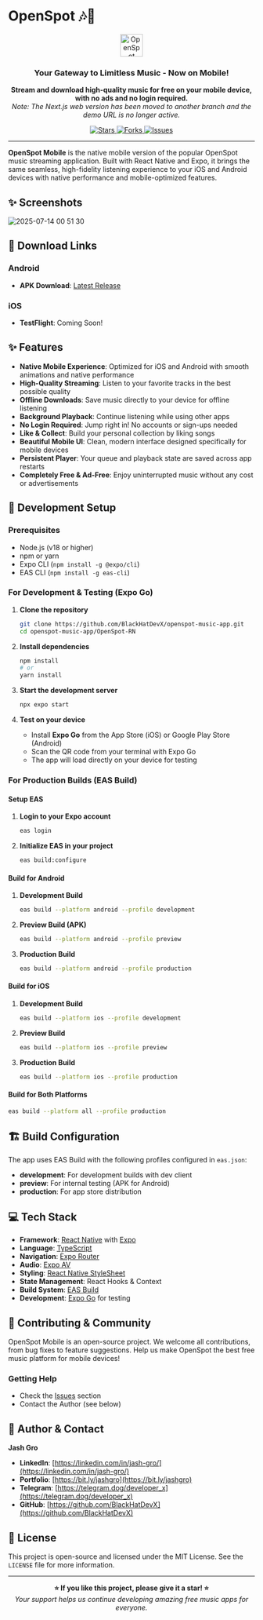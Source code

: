 # OpenSpot 🎶📱

<p align="center">
 <img width="46" alt="OpenSpot Logo" src="https://github.com/user-attachments/assets/05e9128b-3f4f-4103-ae0a-ade4d0e33eb1" />
</p>

<h3 align="center">Your Gateway to Limitless Music - Now on Mobile!</h3>

<p align="center">
  <strong>Stream and download high-quality music for free on your mobile device, with no ads and no login required.</strong>
  <br />
  <em>Note: The Next.js web version has been moved to another branch and the demo URL is no longer active.</em>
</p>

<p align="center">
  <a href="https://github.com/BlackHatDevX/openspot-music-app/stargazers">
    <img src="https://img.shields.io/github/stars/BlackHatDevX/openspot-music-app?style=for-the-badge&color=ffd700" alt="Stars">
  </a>
  <a href="https://github.com/BlackHatDevX/openspot-music-app/network/members">
    <img src="https://img.shields.io/github/forks/BlackHatDevX/openspot-music-app?style=for-the-badge&color=84b4a3" alt="Forks">
  </a>
  <a href="https://github.com/BlackHatDevX/openspot-music-app/issues">
    <img src="https://img.shields.io/github/issues/BlackHatDevX/openspot-music-app?style=for-the-badge&color=f38ba8" alt="Issues">
  </a>
</p>

---

**OpenSpot Mobile** is the native mobile version of the popular OpenSpot music streaming application. Built with React Native and Expo, it brings the same seamless, high-fidelity listening experience to your iOS and Android devices with native performance and mobile-optimized features.

## ✨ Screenshots

![2025-07-14 00 51 30](https://github.com/user-attachments/assets/5a48d1e1-c862-4cea-9d0a-a29606ac5b74)


## 📱 Download Links

### Android
- **APK Download**: [Latest Release](https://bit.ly/OpenspotApk)

### iOS
- **TestFlight**: Coming Soon!

## ✨ Features

- **Native Mobile Experience**: Optimized for iOS and Android with smooth animations and native performance
- **High-Quality Streaming**: Listen to your favorite tracks in the best possible quality
- **Offline Downloads**: Save music directly to your device for offline listening
- **Background Playback**: Continue listening while using other apps
- **No Login Required**: Jump right in! No accounts or sign-ups needed
- **Like & Collect**: Build your personal collection by liking songs
- **Beautiful Mobile UI**: Clean, modern interface designed specifically for mobile devices
- **Persistent Player**: Your queue and playback state are saved across app restarts
- **Completely Free & Ad-Free**: Enjoy uninterrupted music without any cost or advertisements

## 🚀 Development Setup

### Prerequisites

- Node.js (v18 or higher)
- npm or yarn
- Expo CLI (`npm install -g @expo/cli`)
- EAS CLI (`npm install -g eas-cli`)

### For Development & Testing (Expo Go)

1. **Clone the repository**
   ```bash
   git clone https://github.com/BlackHatDevX/openspot-music-app.git
   cd openspot-music-app/OpenSpot-RN
   ```

2. **Install dependencies**
   ```bash
   npm install
   # or
   yarn install
   ```

3. **Start the development server**
   ```bash
   npx expo start
   ```

4. **Test on your device**
   - Install **Expo Go** from the App Store (iOS) or Google Play Store (Android)
   - Scan the QR code from your terminal with Expo Go
   - The app will load directly on your device for testing

### For Production Builds (EAS Build)

#### Setup EAS

1. **Login to your Expo account**
   ```bash
   eas login
   ```

2. **Initialize EAS in your project**
   ```bash
   eas build:configure
   ```

#### Build for Android

1. **Development Build**
   ```bash
   eas build --platform android --profile development
   ```

2. **Preview Build (APK)**
   ```bash
   eas build --platform android --profile preview
   ```

3. **Production Build**
   ```bash
   eas build --platform android --profile production
   ```

#### Build for iOS

1. **Development Build**
   ```bash
   eas build --platform ios --profile development
   ```

2. **Preview Build**
   ```bash
   eas build --platform ios --profile preview
   ```

3. **Production Build**
   ```bash
   eas build --platform ios --profile production
   ```

#### Build for Both Platforms

```bash
eas build --platform all --profile production
```


## 🏗️ Build Configuration

The app uses EAS Build with the following profiles configured in `eas.json`:

- **development**: For development builds with dev client
- **preview**: For internal testing (APK for Android)
- **production**: For app store distribution

## 💻 Tech Stack

- **Framework**: [React Native](https://reactnative.dev/) with [Expo](https://expo.dev/)
- **Language**: [TypeScript](https://www.typescriptlang.org/)
- **Navigation**: [Expo Router](https://expo.github.io/router/)
- **Audio**: [Expo AV](https://docs.expo.dev/versions/latest/sdk/av/)
- **Styling**: [React Native StyleSheet](https://reactnative.dev/docs/stylesheet)
- **State Management**: React Hooks & Context
- **Build System**: [EAS Build](https://docs.expo.dev/build/introduction/)
- **Development**: [Expo Go](https://expo.dev/client) for testing


## 🤝 Contributing & Community

OpenSpot Mobile is an open-source project. We welcome all contributions, from bug fixes to feature suggestions. Help us make OpenSpot the best free music platform for mobile devices!


### Getting Help

- Check the [Issues](https://github.com/BlackHatDevX/openspot-music-app/issues) section
- Contact the Author (see below)

## 👤 Author & Contact

**Jash Gro**

- **LinkedIn**: [https://linkedin.com/in/jash-gro/](https://linkedin.com/in/jash-gro/)
- **Portfolio**: [https://bit.ly/jashgro](https://bit.ly/jashgro)
- **Telegram**: [https://telegram.dog/deveIoper_x](https://telegram.dog/deveIoper_x)
- **GitHub**: [https://github.com/BlackHatDevX](https://github.com/BlackHatDevX)

## 📄 License

This project is open-source and licensed under the MIT License. See the `LICENSE` file for more information.

---

<p align="center">
  <strong>⭐ If you like this project, please give it a star! ⭐</strong>
  <br />
  <em>Your support helps us continue developing amazing free music apps for everyone.</em>
</p>
